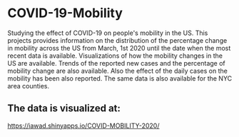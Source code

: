 # COVID-19-Mobility
Studying the effect of COVID-19 on people's mobility in the US.
This projects provides information on the distribution of the percentage change in mobility across the US from March, 1st 2020 until the date when the most recent data is available. Visualizations of how the mobility changes in the US are available. Trends of the reported new cases and the percentage of mobility change are also available. Also the effect of the daily cases on the mobility has been also reported. The same data is also available for the NYC area counties.
## The data is visualized at:
https://iawad.shinyapps.io/COVID-MOBILITY-2020/
